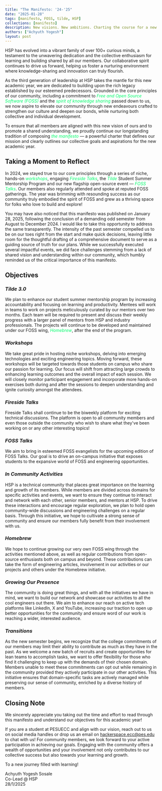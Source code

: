 ```yaml
---
title: "The Manifesto: '24-'25"
date: "2025-01-28"
tags: [manifesto, FOSS, tilde, HSP]
collections: [manifesto]
description: New visions. New ambitions. Charting the course for a new academic year filled with growth, innovation and the love of FOSS!
authors: ["Achyuth Yogesh"]
layout: post
---
```


HSP has evolved into a vibrant family of over 100+ curious minds, a testament to the unwavering dedication and the collective enthusiasm for learning and building shared by all our members. Our collaborative spirit continues to drive us forward, helping us foster a nurturing environment where knowledge-sharing and innovation can truly flourish.

As the third generation of leadership at HSP takes the mantle for this new academic year, we are dedicated to building upon the rich legacy established by our esteemed predecessors. Grounded in the core principles of our community, including a commitment to <span style="font-style:italic; color:#00fb6b">Free and Open Source Software (FOSS)</span> and the <span style="font-style:italic; color:#00fb6b">spirit of knowledge sharing</span> passed down to us, we now aspire to elevate our community through new endeavours crafted to strengthen our culture and deepen our bonds, while nurturing both collective and individual development. 

To ensure that all members are aligned with this new vision of ours and to promote a shared understanding, we proudly continue our longstanding tradition of composing <span style="font-style:italic; color:#00fb6b">the manifesto</span> — a powerful charter that defines our mission and clearly outlines our collective goals and aspirations for the new academic year.

## Taking a Moment to Reflect
In 2024, we stayed true to our core principles through a series of niche, hands-on <span style="font-style:italic; color:#00fb6b">workshops</span>, engaging <span style="font-style:italic; color:#00fb6b">Fireside Talks</span>, the <span style="font-style:italic; color:#00fb6b">Tilde</span> Student Summer Mentorship Program and our new flagship open-source event —    <span style="font-style:italic; color:#00fb6b">FOSS Talks</span>. Our members also regularly attended and spoke at reputed FOSS gatherings. The year was brimming with resounding success as our community truly embodied the spirit of FOSS and grew as a thriving space for folks who love to build and explore!

You may have also noticed that this manifesto was published on January 28, 2025, following the conclusion of a demanding odd semester from August to December 2024. I would like to take this opportunity to address the same transparently. The intensity of the past semester compelled us to be on our toes right from the start and make quick decisions, leaving little room for the thoughtful drafting of a comprehensive document to serve as a guiding source of truth for our plans. While we successfully executed several impactful events, we did face challenges stemming from a lack of shared vision and understanding within our community, which humbly reminded us of the critical importance of this manifesto. 

## Objectives

<h3 style="font-style: italic;">Tilde 3.0</h3>

We plan to enhance our student summer mentorship program by increasing accountability and focusing on learning and productivity. Mentees will work in teams to work on projects meticulously curated by our mentors over two months. Each team will be required to present and discuss their weekly progress with a larger panel of mentors from HSP and industry professionals. The projects will continue to be developed and maintained under our FOSS wing, <span style="font-style:italic; color:#00fb6b">Homebrew</span>, after the end of the program.
<h3 style="font-style: italic;">Workshops</h3>

We take great pride in hosting niche workshops, delving into emerging technologies and exciting engineering topics. Moving forward, these workshops will be targeted towards those students on campus who share our passion for learning. Our focus will shift from attracting large crowds to enhancing learning outcomes and the overall impact of each session. We will closely monitor participant engagement and incorporate more hands-on exercises both during and after the sessions to deepen understanding and ignite curiosity amongst the attendees. 
<h3 style="font-style: italic;">Fireside Talks</h3>

Fireside Talks shall continue to be the biweekly platform for exciting technical discussions. The platform is open to all community members and even those outside the community who wish to share what they've been working on or any other interesting topics!
<h3 style="font-style: italic;">FOSS Talks</h3>

We aim to bring in esteemed FOSS evangelists for the upcoming edition of FOSS Talks. Our goal is to drive an on-campus initiative that exposes students to the expansive world of FOSS and engineering opportunities.
<h3 style="font-style: italic;">In Community Activities</h3>

HSP is a technical community that places great importance on the learning and growth of its members. While members are divided across domains for specific activities and events, we want to ensure they continue to interact and network with each other, senior members, and mentors at HSP. To drive these interactions and encourage regular exploration, we plan to hold open community-wide discussions and engineering challenges on a regular basis. Through this initiative, we hope to cultivate a strong sense of community and ensure our members fully benefit from their involvement with us. 
<h3 style="font-style: italic;">Homebrew</h3>

We hope to continue growing our very own FOSS wing through the activities mentioned above, as well as regular contributions from open-source enthusiasts both on campus and beyond. These contributions can take the form of engineering articles, involvement in our activities or our projects and others under the Homebrew initiative. 
<h3 style="font-style: italic;">Growing Our Presence</h3>

The community is doing great things, and with all the initiatives we have in mind, we want to build our network and showcase our activities to all the cool engineers out there. We aim to enhance our reach on active tech platforms like LinkedIn, X and YouTube, increasing our traction to open up better opportunities for the community and ensure word of our work is reaching a wider, interested audience.
<h3 style="font-style: italic;">Transitions</h3>

As the new semester begins, we recognize that the college commitments of our members may limit their ability to contribute as much as they have in the past. As we welcome a new batch of recruits and create opportunities for lean teams to accomplish tasks, we want to offer flexibility for those who find it challenging to keep up with the demands of their chosen domain. Members unable to meet these commitments can opt out while remaining in the community provided they actively participate in our other activities. This initiative ensures that domain-specific tasks are actively managed while preserving our sense of community, enriched by a diverse history of members.

## Closing Note 

We sincerely appreciate you taking out the time and effort to read through this manifesto and understand our objectives for this academic year!

If you are a student at PESUECC and align with our vision, reach out to us on social media handles or drop us an email on <a href="mailto:hackerspace.ecc@pes.edu">hackerspace.ecc@pes.edu</a> to chat with us! 
For community members, we look forward to your active participation in achieving our goals. Engaging with the community offers a wealth of opportunities and your involvement not only contributes to our collective success but also towards your learning and growth.

To a new journey filled with learning!

Achyuth Yogesh Sosale <br/>
Co-Lead @ HSP <br/>
28/1/2025

